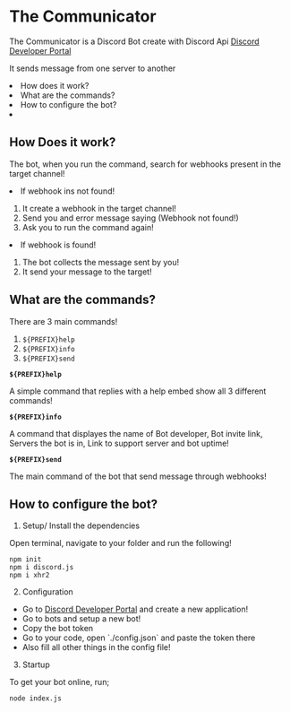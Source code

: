 # The Communicator

The Communicator is a Discord Bot create with Discord Api <a href="https://discord.com/developers/docs/intro">Discord Developer Portal</a>

It sends message from one server to another

<li> How does it work?</li>
<li> What are the commands?</li>
<li> How to configure the bot?<li>

## How Does it work?

The bot, when you run the command, search for webhooks present in the target channel!

<li>If webhook ins not found!</li>

1. It create a webhook in the target channel!
2. Send you and error message saying (Webhook not found!)
3. Ask you to run the command again!


<li>If webhook is found!</li>

1. The bot collects the message sent by you!
2. It send your message to the target!

## What are the commands?

There are 3 main commands!

1. `${PREFIX}help`
2. `${PREFIX}info`
3. `${PREFIX}send`

**`${PREFIX}help`**

A simple command that replies with a help embed show all 3 different commands!

**`${PREFIX}info`**

A command that displayes the name of Bot developer, Bot invite link, Servers the bot is in, Link to support server and bot uptime!

**`${PREFIX}send`**

The main command of the bot that send message through webhooks!

## How to configure the bot?

1. Setup/ Install the dependencies 

Open terminal, navigate to your folder and run the following!
```
npm init
npm i discord.js
npm i xhr2
```

2. Configuration

<ul>
    <li>Go to <a href="https://discord.com/developers/applications">Discord Developer Portal</a> and create a new application!</li>
    <li>Go to bots and setup a new bot!</li>
    <li>Copy the bot token</li>
    <li>Go to your code, open `./config.json` and paste the token there</li>
    <li>Also fill all other things in the config file!</li>
</ul>

3. Startup

To get your bot online, run;
```
node index.js
```
